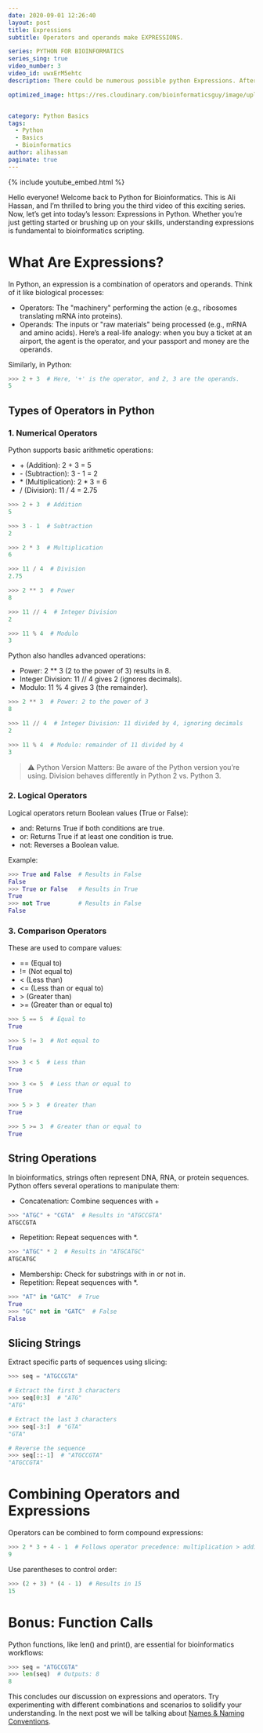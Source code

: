 ```yaml
---
date: 2020-09-01 12:26:40
layout: post
title: Expressions
subtitle: Operators and operands make EXPRESSIONS.

series: PYTHON FOR BIOINFORMATICS
series_sing: true
video_number: 3
video_id: uwxErM5ehtc
description: There could be numerous possible python Expressions. After learning few different types you will be able to understand most of the python expressions that you will ever came across.

optimized_image: https://res.cloudinary.com/bioinformaticsguy/image/upload/c_scale,h_380/v1596701389/002%20Python-for-Bioinformatics/Python-for-Bioinformatics-003.png


category: Python Basics
tags:
  - Python
  - Basics
  - Bioinformatics
author: alihassan
paginate: true
---
```


{% include youtube_embed.html %}

Hello everyone! Welcome back to Python for Bioinformatics. This is Ali Hassan, and I’m thrilled to bring you the third video of this exciting series. Now, let’s get into today’s lesson: Expressions in Python. Whether you’re just getting started or brushing up on your skills, understanding expressions is fundamental to bioinformatics scripting.


# What Are Expressions?
In Python, an expression is a combination of operators and operands. Think of it like biological processes:

- Operators: The "machinery" performing the action (e.g., ribosomes translating mRNA into proteins).
- Operands: The inputs or "raw materials" being processed (e.g., mRNA and amino acids).
Here’s a real-life analogy: when you buy a ticket at an airport, the agent is the operator, and your passport and money are the operands. 

Similarly, in Python:

```python
>>> 2 + 3  # Here, '+' is the operator, and 2, 3 are the operands.
5
```

## Types of Operators in Python

### 1. Numerical Operators
Python supports basic arithmetic operations:

- \+ (Addition): 2 + 3 = 5
- \- (Subtraction): 3 - 1 = 2
- \* (Multiplication): 2 * 3 = 6
- \/ (Division): 11 / 4 = 2.75

```python
>>> 2 + 3  # Addition
5

>>> 3 - 1  # Subtraction
2

>>> 2 * 3  # Multiplication
6

>>> 11 / 4  # Division
2.75

>>> 2 ** 3  # Power
8

>>> 11 // 4  # Integer Division
2

>>> 11 % 4  # Modulo
3
```

Python also handles advanced operations:

- Power: 2 ** 3 (2 to the power of 3) results in 8.
- Integer Division: 11 // 4 gives 2 (ignores decimals).
- Modulo: 11 % 4 gives 3 (the remainder).

```python 
>>> 2 ** 3  # Power: 2 to the power of 3
8

>>> 11 // 4  # Integer Division: 11 divided by 4, ignoring decimals
2

>>> 11 % 4  # Modulo: remainder of 11 divided by 4
3
```

> ⚠️ Python Version Matters: Be aware of the Python version you’re using. Division behaves differently in Python 2 vs. Python 3.

### 2. Logical Operators
Logical operators return Boolean values (True or False):

- and: Returns True if both conditions are true.
- or: Returns True if at least one condition is true.
- not: Reverses a Boolean value.

Example:
```python
>>> True and False  # Results in False
False
>>> True or False   # Results in True
True
>>> not True        # Results in False
False
```

### 3. Comparison Operators
These are used to compare values:

- \== (Equal to)
- \!= (Not equal to)
- \< (Less than)
- \<= (Less than or equal to)
- \> (Greater than)
- \>= (Greater than or equal to)

```python
>>> 5 == 5  # Equal to
True

>>> 5 != 3  # Not equal to
True

>>> 3 < 5  # Less than
True

>>> 3 <= 5  # Less than or equal to
True

>>> 5 > 3  # Greater than
True

>>> 5 >= 3  # Greater than or equal to
True
```

## String Operations
In bioinformatics, strings often represent DNA, RNA, or protein sequences. Python offers several operations to manipulate them:

- Concatenation: Combine sequences with +

```python
>>> "ATGC" + "CGTA"  # Results in "ATGCCGTA"
ATGCCGTA
```

- Repetition: Repeat sequences with *.

```python
>>> "ATGC" * 2  # Results in "ATGCATGC"
ATGCATGC
```

- Membership: Check for substrings with in or not in.
- Repetition: Repeat sequences with *.

```python
>>> "AT" in "GATC"  # True
True
>>> "GC" not in "GATC"  # False
False
```

## Slicing Strings
Extract specific parts of sequences using slicing:


```python
>>> seq = "ATGCCGTA"

# Extract the first 3 characters
>>> seq[0:3]  # "ATG"
"ATG"

# Extract the last 3 characters
>>> seq[-3:]  # "GTA"
"GTA"

# Reverse the sequence
>>> seq[::-1]  # "ATGCCGTA"
"ATGCCGTA"
```

# Combining Operators and Expressions
Operators can be combined to form compound expressions:

```python
>>> 2 * 3 + 4 - 1  # Follows operator precedence: multiplication > addition > subtraction.
9
```

Use parentheses to control order:

```python
>>> (2 + 3) * (4 - 1)  # Results in 15
15
```

# Bonus: Function Calls
Python functions, like len() and print(), are essential for bioinformatics workflows:

```python
>>> seq = "ATGCCGTA"
>>> len(seq)  # Outputs: 8
8
```

This concludes our discussion on expressions and operators. Try experimenting with different combinations and scenarios to solidify your understanding. In the next post we will be talking about [Names & Naming Conventions](/004-NAMES-&-Naming-Conventions-python-for-Bioinformatics/).


<!-- hi everyone guys bioinformatics guy herewith the third video of the seriespython for bioinformaticsbefore we start the video i have anannouncement for youand i know it's been quite a while sincei uploaded the last video so i am backwith the good news for youthe good news is now we have our ownwebsite bioinformaticsguy.comi will talk about the details of thiswebsite at the end of this videoso let's start our video in this videowe will be talking aboutexpressions expression includesnumerical operatorsstring operations and logical operationsso the combination of operators andoperand is known as expressionnow let me explain with a few exampleswhat are operators and what are operandsso you know how the proteins are made inthe cellthe ribosomes get the messenger rna andthen they convert them into the proteinmoreover let's take another example fromthe real lifeso whenever you go to buy a ticket froman airport you give your passportand you give some money to the agentbehind the windowand then that agent returns you theticket as well as your passportin these two scenarios we have a fewthings on which some process is doneand there is one thing which does theprocess in the case of protein make theribosomes are the operatorsand the proteins and the mrna sequenceare the operands similarly in the caseof buying a ticket you know that theagent is the operatorand the ticket and the money and yourpassport are the operandsso these are the general examples ofexpressions operators and operandsso let's start exploring what are thesethings in pythonbefore we start let me tell youpreviously we were running our pythonscripts in python idle but now i am using linux and in linuxthere is another way to run python codeand that is by using terminal you justhave to open the terminalyou have your terminal over here andthen you have to type here pythonokay if you are unable to if you areunable to get python after typing pythonover herepython is not installed you just have toinstall pythonin your linux machine so first on thelist is numeric operatorsin your elementary school you must befamiliar with these signsplus minus divisionand multiplication so you can see thatthe plus signis the normal plus sign you will be alsofamiliar with this minus sign you willalso be familiar with this division signbut this star is quite unique over hereyou like to use this cross formultiplication then this starthis cross so these are numericoperators that are used in pythonso they basically do the same thing theplus adds thingsthe subtraction subtracts thingsmultiplicationsign which is star over here justmultiply thingsand the divisions just divide things solet's see a few examples how thesethings worklet's talk about the addition 2 plus 3is equal to 5 the subtraction will gosimply like 2 3 minus 1and multiplication will go like 2[Music]into 3 is 6 and the divisionso before we talk about the vision whichhas quite a few options let's talk abouthow you can take parin python like two days to the par fourso in python you will have to use twostar signstwo days to the part three you will getaso let's talk about division so you knowthat the whole operation of division hasquite a few thingsthere is a quotient there is a remainderandyou sometimes you will need the quotientand sometimes you will be looking forthe remainder when you perform arevision processso in order to get the full quotient youwill have to use thissingle slash sign like 12 divided by 4is 3 11 divided by 4 is2. now you know that 11 is unable to becompletely divided by4 but we are getting 2 over here itmeans that this is not the completeresultnow sometimes you will see somediscrepancies like in terminal thisgives us a different result so let's trythis in our google collab so this is mygoogle collab sheetand let's try running this over here11 divided by 4 and you get 2.75 nowthis is the complete questioni would suggest that whenever you arecoding whenever you are writing aprogramin python you should use itinteractivelyjust open a shell which could be idle orwhich could be terminalkeep on checking your code beforeentering it into your whole main scriptin this way you will get to know whatare the basic things that might bedifferent in different platformsso now you know that over here we aregetting 2.75 but overthere in terminal we just get two nowlet me tell you how you can get 2.75over hereso over here if we divide by 4.04.0 being a float you will get the fullresultall right so that's how you will get thefull quotient let's talk aboutif you want to get just the thing beforethe decimal pointin order to do that you will have to do11 double slash 4and you will get 2 again now if you willdo thisin google collab you will get the sameresults11 double slash four and you will gettwo all right wait wait wait i must stopyou here i am here to tell you somethingvery important the discrepancies thatyou have seen a few moments ago made mereally curious to find out what is theexact reason behind this wholething so i have found out that in linuxwhenever you will type pythonit will load python 2 and you can seeover here thatthis is python 2.7.17in python 2.7.17 whenever you will writesomething like this 11 divided by 4you will not get the full quotienthoweverif you will run the same thing in python3 you will get the whole quotientlet's try python 3 now we are in python3.6.9 and let's try the same thing again11 divided by 4 sowe got the full question now the thingis in google collab we were able to getthe full questionbecause google collab supports python 3by defaultso whenever you are running pythonscripts make sure that you are using thecorrect version of pythonif you are working with a script whichis in python 2you need to be running it in python 2 ifyou are using python 3 you need to berunning that script in python 3.now the thing is most of the time python3 is used nowadays so you don'thave to worry about that but wheneveryou are working inubuntu or in linux machine uh python 2and python 3 is already installed andmost of the times when you will justtype python you will get python 2so you need to keep an eye that you areworking in python 3.now there is one more thing that you canlearn from this is that we havecompleted this whole videoin python 2. so there arevery my new difference between python 2and python 3but still those my new differences cansum upand cause huge errors so it is a mustto keep an eye on the version of pythonthat you are usingso what if you want to get the remainderin order to get the remainderfrom the division operation you willhave to use this sign now you might besaying that thisis a percentage sign but in python thissign is known as medullaso let's start by elevenpercentage eleven you should be able toget zero becauseit completely divides let's try elevenpercentage four and you get the threeremainder so that's all about divisionnow there is one more thing in python ifone of the number is floatthe whole answer turns out to be floatit happens because python converts therest of the things into floats if youhave one float in the whole expressionso 2 plus 3.0will be 5.0 rather than being 5 onlyso 5.0 is a float and if you get asimple 5 it's an integer so you can trythis with the otherother operators like multiplication anddivision let's try it withmultiplication 3into 4.0 is 12.0so next on the list is logical operatorsthese are booleanand r and not so n is whenboth of the values are true you will gettrue or is when either of the value istrue you will gettrue and not is just the reverse of thevalue so if you have true not true willbe false if you have false not falsewill betrue it might look like that you willnever need to use these things in pythonlater on you will see how these are usedand i want you to have an idea aboutlogical operators so if you write trueand false we are supposed to get falseand if we write true or falsewe will get true and if we getnot true we will get false if we'llif we write not falsewe will getstrong spellings we will get trueoh long spellings againnot is supposed to be smallright so you can try a few morecombinations on your ownlet's talk about the thing which youwill be using mostin the whole series so these arecomparisonoperators so next on the list iscomparison operatorsyou will be using them a lot in thiswhole seriesand there are quite a few differenttypes of these operator so let's startby the most easy and simplest one whichisequals to when you want to see that twovalues areequal in python you use this equal tooperator now in your real life you willbe familiar with thissimple single equals to sign but inpython you will have to use2 sine the single equal to sine is usedin python for something else so that'swhy whenever we have to compare twothings we will be using 2 equal to sinenow you can see that 2 equal equals 3you will get false and 2 equals equal2 you will get true so next on the listisnot equal to sign whenever you want tosee two values are not equal you usethis signso you just have to throw an exclamationmark before an equal signso this is your not equal to sign so 2is notequals to 3 you will get 2 and 2is not equal to 2 you will get falsenext isless than sign so 2 is less than 32 3 is less than 2 4and you can also add an equals to signif you want to see whetherit is less than or equal to so 2is less than or equal to 2 you will gettrue and same is the case with thegreater than signthis is the greater than sign you cantry on your own 2greater than 1 2 2 greater than4 false so next is the most importantthingon this list which are the stringoperationsyou already know why strings are mostimportant in this seriesso that's why the string operations arealso very important for this wholeseriesso we have learned some binary operatorsand four of the binary operators canwork with strings so the first one isthe addition the second one ismultiplicationthird one is n fourth one is notin let's talk about the addition thingso if you have the string a t g cand you want to add another stringg c g c you can simply add themjust like that and you can also multiplyatgcinto four you will get four adgc's sothese are the basic onesthe next is in n is going to be veryusefulthis is used when you want to seewhether a small substring isin the bigger whole string when you wantto see that the small three to four basesequence isin the whole gene or in the whole genomeyou can use this in operation like wecan see thata t in g c at c e g a andlet's throw in another 80 over hereand you will get two if you willchange this to tt since you know thatthere is notd in our sequence you will get forcenotin is just the opposite of thisoperation ca t not in you will see that you getfalse and let's try this same with thetd notin not n you're supposed to gettrue so in string operations the nextthing is subscription when you want toget a single characterfrom a string you will use subscriptionsolet's see that we have this string a tc g a and we want to get the firstelement of the stringso in order to get the first element youwill write this square bracket thenenter 0 over here which is the index ofthe first elementand then you will get a if you will ifyou want to get the second element youwilltype 1 over here so on and so forthand if you want to get the last elementand you don't know what is the length ofthe whole stringyou can use the minus one sign if i willtype minus one over hereyou will get the a you and you shouldknow that this is the last aand if you want to get get the secondlast element you would can use minus -2so the positive indexes starts from 0and the negative indexes starts from-1 so the next on the list is slicingwhenever you wake up in the morning andyou want to have breakfast you have thebreadthe thing is you cannot eat the wholebread youuse the slices same is the case withslicing in pythonso you will have a whole millions ofbase pairs of dnaif you want a little chunk of the dnayou can use this techniqueslicing in python so i have this proteinsequenceso getting a slice in python is verysimilar to the subscriptionyou just have to use the square bracketsyou will enter your starting pointwe will start from zero then you willhave to add a colonthis will make python know that fromover here the ending point is going tobe mentionedso so let's keep the ending point 3and see how many characters we get so wegotm and k you can see that we got thefirst three charactersbut you know that if the index startsfrom zero it iszero one two threelike four characters we were supposed toget four charactersyou need to know that in python theending element in the index will not beincluded in the slidesif you want to get the first fourcharacters you will have to type down 02 4 over here in that case it will countfrom0 one twoand three the fourth element d is notgoing to be includednow the slices can also be negativeso in that case it will go from it willstart from the very beginningand it will end at -4 which is going tobe minus 1 minus 2 minus 3 minus 4. nowthere is an interesting thing what willhappen if both of the indexesare same like 5 column 5 and what willhappenif the indexes are in wrong order fivecolumn oneright i'm not gonna try this out youhave to try this on your own and thenjust let me know what are the results inthe comments down belownow there's an interesting thing inpython you can omit the number if yoursliceincludes beginning or end a few sliceincludes and you will include thenumber at the right side w will get thewhole slicetill a so if you slice start frombeginning andend somewhere then you will omit thefirstnumber interestingly in python you canomit the both of the indexespause the video try it out and let meknow in the comments down belowso far we are working with the twoelements in a python sliceinterestingly there is a third elementin python slices i will be explainingthis third element with another example8080 8080 8080okay i have this sequence now so thethird element in the python slice is thestepthis indicates the number of elementsthat are needed to be skipped after eachelement that is includedif we start from the very beginningwhich will be zeroand go till the sixth element and wewant to skipevery second element we will write itthis waynow you can see that we only got the a'sand if we start from the second elementthen you will get all the t's now stepscan also be negativewhen the step is negative the pythontakes the strings in the reverse ordersoif the step is minus one you will getthe reverse of a stringoh we got an empty string you need toknow that if you are giving the step innegativefirst index should be greater than thesecond index so now you got the stringfrom thiss till thisn if you want to get the string for tillthism just omit omit the starting point okayyou got theamp in python if you want to get thewhole string in reverse orderyou will start from the end you will endat the very beginning and you will go inthe negative order you will get thewhole stringinverse order i would suggest you toplay around try different expressionsand single questions and see what arethe results you are gettingso that ends the expressions topic butyou can use these expressions incombinationand make compound expressions so let'stry this2 into 3 plus4 minus 1 you will get 9. so let me showyou how things are donein this 2 into 3 whichis 6 6 plus 4which is 10 10 minus 1 so you get the 9answer this was quite simplelet's try this four plus twointo three minus one four plus two intothree minus onewhat should be the answer let's checkit out you got nine but according to ourprevious thing we will see that theanswer is supposed to be 4plus 2 which is 66 into 3which is 18 18 minus-1 so our answer is supposed to be 17butwe are getting 9 over herenow the thing is just like in highschool you might have came acrossthis mnemonic demands dmasso on the top there is d fordivision so division has the mostprecedence it will be performed firstthen there is m multiplication thenthere is a foraddition and as for subtraction sopython follows the same ruleshowever if you want to get specificresults and if you want to specifyhow to calculate these things you canput them in the brackets if you want toget the 17answer from this whole expression now wehave specified that first of all youwill have toadd these four plus two sincemultiplication has the most precedenceit will multiply it by 3 and at the endit will subtract now you will get thesame result 17 from this expressioncomparisons can also be combined in theform of between expressions1 less than 4 less than 6 you will gettrue and you can go for 2 less than orequal to2 less than 5 you will get 2and 2 is less than 2 is less than 5 youwill getfalse now strings can also participatein sequences of operationsso we have this string tc we want to seethatif this string is in this whole thinglet's add a t plus gc g c g c pluslet's throw a tc over here and thend8088 you will get trueif you will change it to dtyou will get pools sothat's all about operations if you wantto dig down deeper for more informationyou can always google like thispython operators i prefer this websitew3schoolsit contains a lot of details so theseare all the python operators we havealready talked about this you can goin to try this it will also get you alot of examples you can run python codeover hereand this is another way to run pythoncode so before we conclude this video ihave a bonus for you and the bonus iscause cause is also a kind of expressionlet's talk about the simplest form ofchord which is a function causewe will talk briefly about it over hereand we will discuss the details later onso what is a function callso this is the simplest kind of the callthat invokes a functionso a function call includes the name ofthe functions a pair of parenthesesand a few arguments which are separatedby commasnow let me tell you this that we havealready been using function callscan you make a guess in the commentswhich function calls we have used so farpython has fairly small number ofbuilt-in functionsso the most common function is thelength functionif you want to see the length of any ofthe string you canuse this l e and you can use thisfunction lengthnow this is the name of the functionthen we have to add a pair of bracketsover here we can type our strings atgct8080a then you have to close thebracket so this will give you the lengthof the string which is 13.if you want to print something you canuse the print functionnow this print function might not makemuch sense to you right now since we areworking in python shellit is gonna be really helpful fordebugging the goal we will talk aboutlater when we will start writing pythonfilesif you want to take the input from theuser we have input functionyou can type please enter dnastring when i will hit enter it will askme to enter somethingplease enter a dna sequence i can type at gc t a t a g c a now you knowthat i am getting an error because iforgot to enterthe commas let's call it again and tryit with some commasatgc t80agc okaynow there is another important thingthat i would like to get familiar withthis in python and this is the helpfunctionwhenever you are unable to understandanything about python you can use thishelp functionthis is telling you how to quit it andhow to get the thingsso if you want to see what is an endin python just type end over here andhit enterit's going to tell you that from whichclass it belongs towhat it does uh how many functions arethere's how many methons ofint are there and you can keep exploringthings over hereif you want to get this type quit andhit enter you can also get into thepython health by using healthand in the parentheses you can type inand it will just open the same thing youcan also adda number or float over hereand it will also get you all the detailsabout the floorall right so let's talk about methodcalls in python most of the functionsare a part of specific implementationthese are known as methods calling amethod is just like calling a functionthe only difference is that the firstarguments come before the nameof the function so we have this methodcount takes the string as the firstargument so we will have to you type thestring on our own firstat8080 then we will have to entera dot the name of the function c o u n tcount and in the braces you will have toenter the second argumentso what we can't want to count over herewe want to counta a t's in this whole stringand we will put 80 over here and you cansee that there are 1080s in here so count isa method of the string if you want toseewhat are all the methods that areavailable for strings youcan just type help andtype str over hereand scroll down you can see that theseare all the methodthis is contain method format methodthis is the len method moreoverhere we have our count method decodemethodif you want to read the details aboutall of these you canuse the details this is a fine method itreturns the lowest indexin the string where substring is foundso the list goes on and on and on and onthis totally depends upon you how muchyou are interested inum understanding the things in pythonkeep on exploring keep ondigging down so that's all up to you howdeeply you want to study all the thingshowever i have covered all the basicthingsif you go through this whole video youare good to goand now let's talk about our website soi have created this websitebioinformatics guydot comyou can open it just like that and youcan see thatthere are all the videos are mentionedover herenow this website is still underdevelopmentand that is why whenever you will open afewposts you will see something like thisuh website is under development writtenmaterial will be added soonnow the main point of making thiswebsite is thatsometimes you are not in the mood ofwatching the wholevideo you want to read something youwant to seethe script so i have made this postabout the first videoof my series machine learning inbioinformaticsand you can see that i have written allthe details about this video i haveexplained everything in the text formatmoreover i have included someincluded the code in this format let'sgoto the second post and you can see thatum everything is written over here withthe great detailand then you will also be able to seesome scripts over hereall the python scripts that are going tobe used in the videos you can find themhereso uh here is the series video list ifyou want to hop into a certain video youcan go from over hereso uh go ahead take a look at thiswebsiteand i am open to all the suggestionsabout this there is this contact pageyou can talk to metype your name type your email type yourmessage and justhit send i will get back to you each andevery message over hereso that's pretty much it for today ifyou have any commentsconcerns or questions about this videoyou can always hit me up in the commentsboxi would be happy to help you out and ifyou want to see what i do other thanprogramming you can always check out myvlogging channel over herethank you very much for watching and allthe supporti will see you around in the next video[Music]you -->